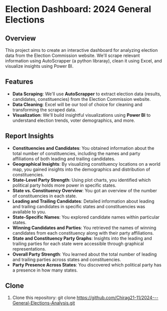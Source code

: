 # Election Dashboard: 2024 General Elections

## Overview
This project aims to create an interactive dashboard for analyzing election data from the Election Commission website. We'll scrape relevant information using AutoScrapper (a python libraray), clean it using Excel, and visualize insights using Power BI.

## Features
- **Data Scraping**: We'll use **AutoScrapper** to extract election data (results, candidates, constituencies) from the Election Commission website.
- **Data Cleaning**: Excel will be our tool of choice for cleaning and transforming the scraped data.
- **Visualization**: We'll build insightful visualizations using **Power BI** to understand election trends, voter demographics, and more.


## Report Insights
- **Constituencies and Candidates**:
    You obtained information about the total number of constituencies, including the names and party affiliations of both leading and trailing candidates.
- **Geographical Insights**:
		By visualizing constituency locations on a world map, you gained insights into the demographics and distribution of constituencies.
- **State-Level Party Strength**:
		Using plot charts, you identified which political party holds more power in specific states.
- **State vs. Constituency Overview**:
		You got an overview of the number of constituencies in each state.
- **Leading and Trailing Candidates**:
		Detailed information about leading and trailing candidates in specific states and constituencies was available to you.
- **State-Specific Names**:
		You explored candidate names within particular states.
- **Winning Candidates and Parties**:
		You retrieved the names of winning candidates from each constituency along with their party affiliations.
- **State and Constituency Party Graphs**:
		Insights into the leading and trailing parties for each state were accessible through graphical representations.
- **Overall Party Strength**:
		You learned about the total number of leading and trailing parties across states and constituencies.
- **Party Presence Across States**:
		You discovered which political party has a presence in how many states.


## Clone
1. Clone this repository:
git clone 
https://github.com/Chirag21-11/2024---General-Elections-Analysis.git

